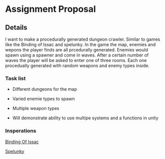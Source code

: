 # Assignment Proposal
## Details

I want to make a procedurally generated dungeon crawler. Similar to games like the Binding of Issac and spelunky. 
In the game the map, enemies and wepons the player finds are all prcedurally generated. Enemies would spawn using a spawner and come in waves. After a certain number of waves the player will be asked to enter one of three rooms. Each one procedually generated with random weapons and enemy types inside.

### Task list
 - Different dungeons for the map
 
 - Varied enemie types to spawn
 
 - Multiple weapon types
 
 - Will demonstrate ability to use multipe systems and a functions in unity
 
 ### Insperations
 
 [Binding Of Issac](https://www.youtube.com/watch?v=BiZ6mMlOF7c)
 
 [Spelunky](https://www.youtube.com/watch?v=n50JIBBwcbM&t=17s)
